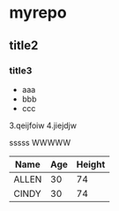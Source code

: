# myrepo
## title2
### title3
- aaa
- bbb
- ccc

3.qeijfoiw
4.jiejdjw

sssss
WWWWW

Name|Age|Height
----|---|------
ALLEN|30|74
CINDY|30|74
